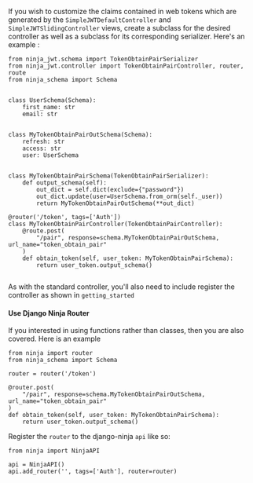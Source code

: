 
If you wish to customize the claims contained in web tokens which are
generated by the `SimpleJWTDefaultController` and `SimpleJWTSlidingController`
views, create a subclass for the desired controller as well as a subclass for
its corresponding serializer. Here\'s an example :

``` {.sourceCode .python}
from ninja_jwt.schema import TokenObtainPairSerializer
from ninja_jwt.controller import TokenObtainPairController, router, route
from ninja_schema import Schema


class UserSchema(Schema):
    first_name: str
    email: str
    
    
class MyTokenObtainPairOutSchema(Schema):
    refresh: str
    access: str
    user: UserSchema


class MyTokenObtainPairSchema(TokenObtainPairSerializer):
    def output_schema(self):
        out_dict = self.dict(exclude={"password"})
        out_dict.update(user=UserSchema.from_orm(self._user))
        return MyTokenObtainPairOutSchema(**out_dict)

@router('/token', tags=['Auth'])
class MyTokenObtainPairController(TokenObtainPairController):
    @route.post(
        "/pair", response=schema.MyTokenObtainPairOutSchema, url_name="token_obtain_pair"
    )
    def obtain_token(self, user_token: MyTokenObtainPairSchema):
        return user_token.output_schema()
    
```

As with the standard controller, you\'ll also need to include register the controller as shown in `getting_started`

#### Use Django Ninja Router
If you interested in using functions rather than classes, then you are also covered.
Here is an example

``` {.sourceCode .python}
from ninja import router
from ninja_schema import Schema

router = router('/token')

@router.post(
    "/pair", response=schema.MyTokenObtainPairOutSchema, url_name="token_obtain_pair"
)
def obtain_token(self, user_token: MyTokenObtainPairSchema):
    return user_token.output_schema()
```

Register the `router` to the django-ninja `api` like so:
``` {.sourceCode .python}
from ninja import NinjaAPI

api = NinjaAPI()
api.add_router('', tags=['Auth'], router=router)
```